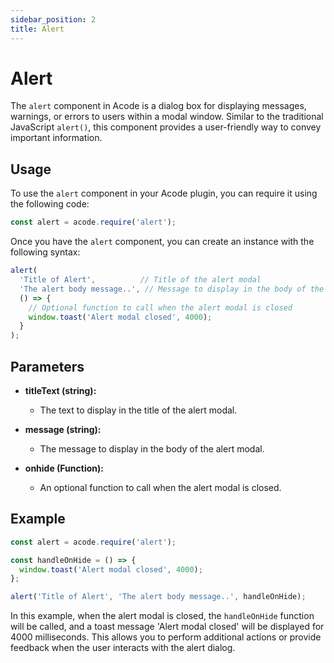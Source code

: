 ```yaml
---
sidebar_position: 2
title: Alert
---
```


# Alert

The `alert` component in Acode is a dialog box for displaying messages, warnings, or errors to users within a modal window. Similar to the traditional JavaScript `alert()`, this component provides a user-friendly way to convey important information.

## Usage

To use the `alert` component in your Acode plugin, you can require it using the following code:

```javascript
const alert = acode.require('alert');
```

Once you have the `alert` component, you can create an instance with the following syntax:

```javascript
alert(
  'Title of Alert',          // Title of the alert modal
  'The alert body message..', // Message to display in the body of the alert modal
  () => {
    // Optional function to call when the alert modal is closed
    window.toast('Alert modal closed', 4000);
  }
);
```

## Parameters

- **titleText (string):**
  - The text to display in the title of the alert modal.

- **message (string):**
  - The message to display in the body of the alert modal.

- **onhide (Function):**
  - An optional function to call when the alert modal is closed.

## Example

```javascript
const alert = acode.require('alert');

const handleOnHide = () => {
  window.toast('Alert modal closed', 4000);
};

alert('Title of Alert', 'The alert body message..', handleOnHide);
```

In this example, when the alert modal is closed, the `handleOnHide` function will be called, and a toast message 'Alert modal closed' will be displayed for 4000 milliseconds. This allows you to perform additional actions or provide feedback when the user interacts with the alert dialog.
